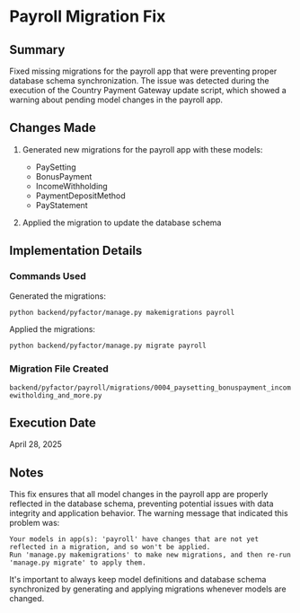 # Payroll Migration Fix

## Summary

Fixed missing migrations for the payroll app that were preventing proper database schema synchronization. The issue was detected during the execution of the Country Payment Gateway update script, which showed a warning about pending model changes in the payroll app.

## Changes Made

1. Generated new migrations for the payroll app with these models:
   - PaySetting
   - BonusPayment
   - IncomeWithholding
   - PaymentDepositMethod
   - PayStatement

2. Applied the migration to update the database schema

## Implementation Details

### Commands Used

Generated the migrations:
```bash
python backend/pyfactor/manage.py makemigrations payroll
```

Applied the migrations:
```bash
python backend/pyfactor/manage.py migrate payroll
```

### Migration File Created

`backend/pyfactor/payroll/migrations/0004_paysetting_bonuspayment_incomewitholding_and_more.py`

## Execution Date

April 28, 2025

## Notes

This fix ensures that all model changes in the payroll app are properly reflected in the database schema, preventing potential issues with data integrity and application behavior. The warning message that indicated this problem was:

```
Your models in app(s): 'payroll' have changes that are not yet reflected in a migration, and so won't be applied.
Run 'manage.py makemigrations' to make new migrations, and then re-run 'manage.py migrate' to apply them.
```

It's important to always keep model definitions and database schema synchronized by generating and applying migrations whenever models are changed. 